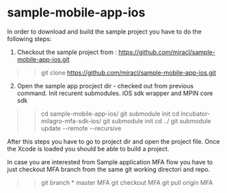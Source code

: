 # sample-mobile-app-ios

In order to download and build the sample project you have to do the following steps:
1. Checkout the sample project from : https://github.com/miracl/sample-mobile-app-ios.git
>> git clone https://github.com/miracl/sample-mobile-app-ios.git
2. Open the sample app procject dir - checked out from previous command. Init recurent submodules. iOS sdk wrapper and MPIN core sdk
>> cd sample-mobile-app-ios/
>> git submodule init
>> cd incubator-milagro-mfa-sdk-ios/
>> git submodule init
>> cd ../
>> git submodule update --remote --recursive

After this steps you have to go to project dir and open the project file. Once the Xcode is loaded you should be able to build a project. 

In case you are interested from Sample application MFA flow you have to just checkout MFA branch from the same git working directori and repo. 
>> git branch 
    * master
    MFA
>> git checkout MFA
>> git pull origin MFA
